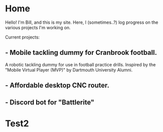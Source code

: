 # Home

Hello! I'm Bill, and this is my site. Here, I (sometimes..?) log progress on the various projects I'm working on.

Current projects:

## - Mobile tackling dummy for Cranbrook football.
A robotic tackling dummy for use in football practice drills. Inspired by the "Mobile Virtual Player (MVP)" by Dartmouth University Alumni.

## - Affordable desktop CNC router.

## - Discord bot for "Battlerite"


# Test2
